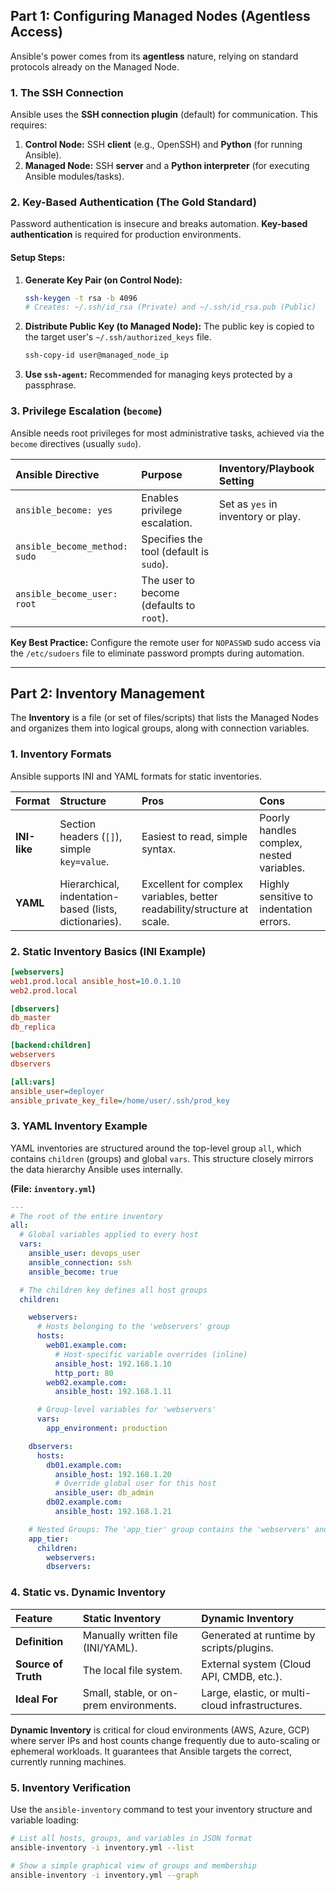 ## Part 1: Configuring Managed Nodes (Agentless Access)

Ansible's power comes from its **agentless** nature, relying on standard protocols already on the Managed Node.

### 1\. The SSH Connection

Ansible uses the **SSH connection plugin** (default) for communication. This requires:

1.  **Control Node:** SSH **client** (e.g., OpenSSH) and **Python** (for running Ansible).
2.  **Managed Node:** SSH **server** and a **Python interpreter** (for executing Ansible modules/tasks).

### 2\. Key-Based Authentication (The Gold Standard)

Password authentication is insecure and breaks automation. **Key-based authentication** is required for production environments.

#### Setup Steps:

1.  **Generate Key Pair (on Control Node):**
    ```bash
    ssh-keygen -t rsa -b 4096
    # Creates: ~/.ssh/id_rsa (Private) and ~/.ssh/id_rsa.pub (Public)
    ```
2.  **Distribute Public Key (to Managed Node):**
    The public key is copied to the target user's `~/.ssh/authorized_keys` file.
    ```bash
    ssh-copy-id user@managed_node_ip
    ```
3.  **Use `ssh-agent`:** Recommended for managing keys protected by a passphrase.

### 3\. Privilege Escalation (`become`)

Ansible needs root privileges for most administrative tasks, achieved via the `become` directives (usually `sudo`).

| Ansible Directive | Purpose | Inventory/Playbook Setting |
| :--- | :--- | :--- |
| `ansible_become: yes` | Enables privilege escalation. | Set as `yes` in inventory or play. |
| `ansible_become_method: sudo` | Specifies the tool (default is `sudo`). | |
| `ansible_become_user: root` | The user to become (defaults to `root`). | |

**Key Best Practice:** Configure the remote user for `NOPASSWD` sudo access via the `/etc/sudoers` file to eliminate password prompts during automation.

-----

## Part 2: Inventory Management

The **Inventory** is a file (or set of files/scripts) that lists the Managed Nodes and organizes them into logical groups, along with connection variables.

### 1\. Inventory Formats

Ansible supports INI and YAML formats for static inventories.

| Format | Structure | Pros | Cons |
| :--- | :--- | :--- | :--- |
| **INI-like** | Section headers (`[]`), simple `key=value`. | Easiest to read, simple syntax. | Poorly handles complex, nested variables. |
| **YAML** | Hierarchical, indentation-based (lists, dictionaries). | Excellent for complex variables, better readability/structure at scale. | Highly sensitive to indentation errors. |

### 2\. Static Inventory Basics (INI Example)

```ini
[webservers]
web1.prod.local ansible_host=10.0.1.10
web2.prod.local

[dbservers]
db_master
db_replica

[backend:children]
webservers
dbservers

[all:vars]
ansible_user=deployer
ansible_private_key_file=/home/user/.ssh/prod_key
```

### 3\. YAML Inventory Example

YAML inventories are structured around the top-level group `all`, which contains `children` (groups) and global `vars`. This structure closely mirrors the data hierarchy Ansible uses internally.

**(File: `inventory.yml`)**

```yaml
---
# The root of the entire inventory
all:
  # Global variables applied to every host
  vars:
    ansible_user: devops_user
    ansible_connection: ssh
    ansible_become: true

  # The children key defines all host groups
  children:

    webservers:
      # Hosts belonging to the 'webservers' group
      hosts:
        web01.example.com:
          # Host-specific variable overrides (inline)
          ansible_host: 192.168.1.10
          http_port: 80
        web02.example.com:
          ansible_host: 192.168.1.11

      # Group-level variables for 'webservers'
      vars:
        app_environment: production

    dbservers:
      hosts:
        db01.example.com:
          ansible_host: 192.168.1.20
          # Override global user for this host
          ansible_user: db_admin
        db02.example.com:
          ansible_host: 192.168.1.21

    # Nested Groups: The 'app_tier' group contains the 'webservers' and 'dbservers' groups
    app_tier:
      children:
        webservers:
        dbservers:
```

### 4\. Static vs. Dynamic Inventory

| Feature | Static Inventory | Dynamic Inventory |
| :--- | :--- | :--- |
| **Definition** | Manually written file (INI/YAML). | Generated at runtime by scripts/plugins. |
| **Source of Truth**| The local file system. | External system (Cloud API, CMDB, etc.). |
| **Ideal For** | Small, stable, or on-prem environments. | Large, elastic, or multi-cloud infrastructures. |

**Dynamic Inventory** is critical for cloud environments (AWS, Azure, GCP) where server IPs and host counts change frequently due to auto-scaling or ephemeral workloads. It guarantees that Ansible targets the correct, currently running machines.

### 5\. Inventory Verification

Use the `ansible-inventory` command to test your inventory structure and variable loading:

```bash
# List all hosts, groups, and variables in JSON format
ansible-inventory -i inventory.yml --list

# Show a simple graphical view of groups and membership
ansible-inventory -i inventory.yml --graph
```
